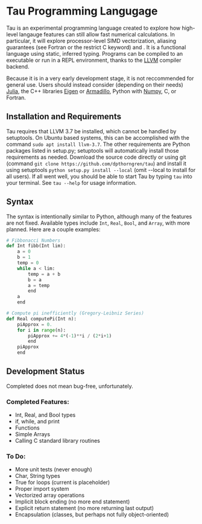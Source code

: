 # Tau Programming Langugage

Tau is an experimental programming language created to explore how high-level
langauge features can still allow fast numerical calculations.  In particular,
it will explore processor-level SIMD vectorization, aliasing guarantees (see
Fortran or the restrict C keyword) and .  It
is a functional language using static, inferred typing.  Programs can be
compiled to an executable or run in a REPL environment, thanks to the
[LLVM](https://llvm.org/) compiler backend.

Because it is in a very early development stage, it is not reccommended for
general use.  Users should instead consider (depending on their needs)
[Julia](https://julialang.org/), the C++ libraries
[Eigen](http://eigen.tuxfamily.org/index.php)
or [Armadillo](http://arma.sourceforge.net), Python with
[Numpy](http://www.numpy.org/), C, or Fortran.

## Installation and Requirements

Tau requires that LLVM 3.7 be installed, which cannot be handled by
setuptools.  On Ubuntu based systems, this  can be accomplished with
the command `sudo apt install llvm-3.7`.  The other requirements are
Python packages listed in setup.py; setuptools will automatically install
those requirements as needed.  Download the source code directly or using git
(command `git clone https://github.com/dpthorngren/tau`) and install it using
setuptools `python setup.py install --local` (omit --local to install for
all users).  If all went well, you should be able to start Tau by typing
`tau` into your terminal.  See `tau --help` for usage information.

## Syntax

The syntax is intentionally similar to Python, although many of the features
are not fixed.  Available types include `Int`, `Real`, `Bool`, and `Array`,
with more planned.  Here are a couple examples:

```python
# Fibbonacci Numbers
def Int fibb(Int lim):
    a = 0
    b = 1
    temp = 0
    while a < lim:
        temp = a + b
        b = a
        a = temp
        end
    a
    end
```


```python
# Compute pi inefficiently (Gregory-Leibniz Series)
def Real computePi(Int n):
    piApprox = 0.
    for i in range(n):
        piApprox += 4*(-1)**i / (2*i+1)
        end
    piApprox
    end
```

## Development Status
Completed does not mean bug-free, unfortunately.

### Completed Features:
 * Int, Real, and Bool types
 * if, while, and print
 * Functions
 * Simple Arrays
 * Calling C standard library routines

### To Do:
 * More unit tests (never enough)
 * Char, String types
 * True for loops (current is placeholder)
 * Proper import system
 * Vectorized array operations
 * Implicit block ending (no more end statement)
 * Explicit return statement (no more returning last output)
 * Encapsulation (classes, but perhaps not fully object-oriented)
